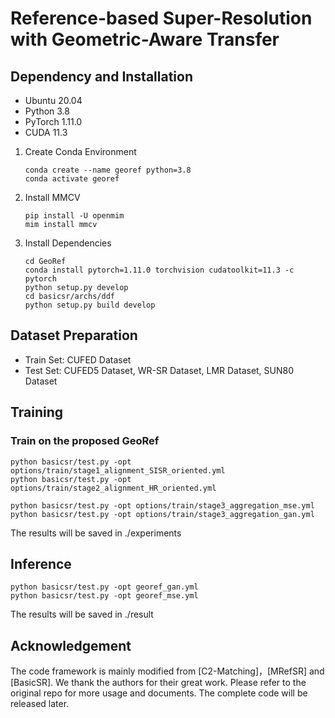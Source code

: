 # Reference-based Super-Resolution with Geometric-Aware Transfer

## Dependency and Installation

- Ubuntu 20.04
- Python 3.8
- PyTorch 1.11.0
- CUDA 11.3

1. Create Conda Environment

   ````
   conda create --name georef python=3.8
   conda activate georef

2. Install MMCV

   ````
   pip install -U openmim
   mim install mmcv

3. Install Dependencies

   ```
   cd GeoRef
   conda install pytorch=1.11.0 torchvision cudatoolkit=11.3 -c pytorch
   python setup.py develop
   cd basicsr/archs/ddf
   python setup.py build develop
   ```

## Dataset Preparation

- Train Set: CUFED Dataset
- Test Set:  CUFED5 Dataset, WR-SR Dataset, LMR Dataset, SUN80 Dataset

## Training

### Train on the proposed GeoRef
```
python basicsr/test.py -opt options/train/stage1_alignment_SISR_oriented.yml
python basicsr/test.py -opt options/train/stage2_alignment_HR_oriented.yml
```
```
python basicsr/test.py -opt options/train/stage3_aggregation_mse.yml
python basicsr/test.py -opt options/train/stage3_aggregation_gan.yml
```

The results will be saved in ./experiments

## Inference

```
python basicsr/test.py -opt georef_gan.yml
python basicsr/test.py -opt georef_mse.yml
```
The results will be saved in ./result

## Acknowledgement

The code framework is mainly modified from [C2-Matching]，[MRefSR] and [BasicSR]. We thank the authors for their great work. Please refer to the original repo for more usage and documents. The complete code will be released later.



